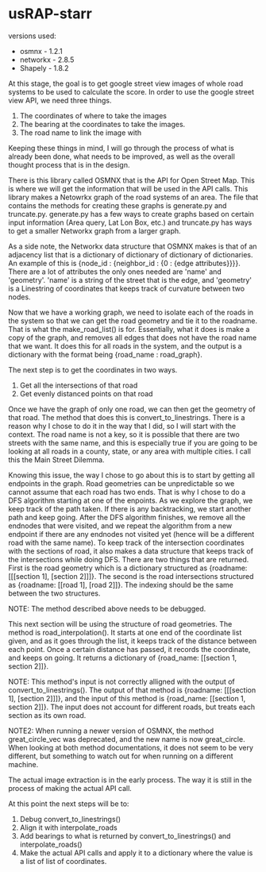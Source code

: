 # usRAP-starr
versions used:
- osmnx - 1.2.1
- networkx - 2.8.5
- Shapely - 1.8.2

At this stage, the goal is to get google street view images of whole road systems to be used to calculate the score. In order to use the google street view API, we need three things.

1. The coordinates of where to take the images
2. The bearing at the coordinates to take the images.
3. The road name to link the image with

Keeping these things in mind, I will go through the process of what is already been done, what needs to be improved, as well as the overall thought process that is in the design.

There is this library called OSMNX that is the API for Open Street Map. This is where we will get the information that will be used in the API calls. This library makes a Netowrkx graph of the road systems of an area. The file that contains the methods for creating these graphs is generate.py and truncate.py. generate.py has a few ways to create graphs based on certain input information (Area query, Lat Lon Box, etc.) and truncate.py has ways to get a smaller Networkx graph from a larger graph.

As a side note, the Networkx data structure that OSMNX makes is that of an adjacency list that is a dictionary of dictionary of dictionary of dictionaries. An example of this is {node_id : {neighbor_id : {0 : {edge attributes}}}}. There are a lot of attributes the only ones needed are 'name' and 'geometry'. 'name' is a string of the street that is the edge, and 'geometry' is a Linestring of coordinates that keeps track of curvature between two nodes.

Now that we have a working graph, we need to isolate each of the roads in the system so that we can get the road geometry and tie it to the roadname. That is what the make_road_list() is for. Essentially, what it does is make a copy of the graph, and removes all edges that does not have the road name that we want. It does this for all roads in the system, and the output is a dictionary with the format being {road_name : road_graph}.

The next step is to get the coordinates in two ways.

1. Get all the intersections of that road
2. Get evenly distanced points on that road

Once we have the graph of only one road, we can then get the geometry of that road. The method that does this is convert_to_linestrings. There is a reason why I chose to do it in the way that I did, so I will start with the context. The road name is not a key, so it is possible that there are two streets with the same name, and this is especially true if you are going to be looking at all roads in a county, state, or any area with multiple cities. I call this the Main Street Dilemma.

Knowing this issue, the way I chose to go about this is to start by getting all endpoints in the graph. Road geometries can be unpredictable so we cannot assume that each road has two ends. That is why I chose to do a DFS algorithm starting at one of the enpoints. As we explore the graph, we keep track of the path taken. If there is any backtracking, we start another path and keep going. After the DFS algorithm finishes, we remove all the endnodes that were visited, and we repeat the algorithm from a new endpoint if there are any endnodes not visited yet (hence will be a different road with the same name). To keep track of the intersection coordinates with the sections of road, it also makes a data structure that keeps track of the intersections while doing DFS. There are two things that are returned. First is the road geometry which is a dictionary structured as {roadname: [[[section 1], [section 2]]]}. The second is the road intersections structured as {roadname: [[road 1], [road 2]]}. The indexing should be the same between the two structures.

NOTE: The method described above needs to be debugged.

This next section will be using the structure of road geometries. The method is road_interpolation(). It starts at one end of the coordinate list given, and as it goes through the list, it keeps track of the distance between each point. Once a certain distance has passed, it records the coordinate, and keeps on going. It returns a dictionary of {road_name: [[section 1, section 2]]}.

NOTE: This method's input is not correctly alligned with the output of convert_to_linestrings(). The output of that method is {roadname: [[[section 1], [section 2]]]}, and the input of this method is {road_name: [[section 1, section 2]]}. The input does not account for different roads, but treats each section as its own road.

NOTE2: When running a newer version of OSMNX, the method great_circle_vec was deprecated, and the new name is now great_circle. When looking at both method documentations, it does not seem to be very different, but something to watch out for when running on a different machine.

The actual image extraction is in the early process. The way it is still in the process of making the actual API call.

At this point the next steps will be to:

1. Debug convert_to_linestrings()
2. Align it with interpolate_roads
3. Add bearings to what is returned by convert_to_linestrings() and interpolate_roads()
4. Make the actual API calls and apply it to a dictionary where the value is a list of list of coordinates.

